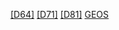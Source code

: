 [[D64]]([D64]/index.html)
[[D71]]([D71]/index.html)
[[D81]]([D81]/index.html)
[GEOS](GEOS/index.html)
